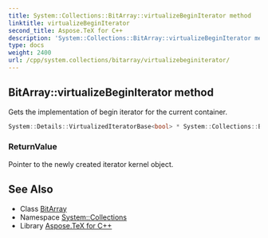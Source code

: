 ```yaml
---
title: System::Collections::BitArray::virtualizeBeginIterator method
linktitle: virtualizeBeginIterator
second_title: Aspose.TeX for C++
description: 'System::Collections::BitArray::virtualizeBeginIterator method. Gets the implementation of begin iterator for the current container in C++.'
type: docs
weight: 2400
url: /cpp/system.collections/bitarray/virtualizebeginiterator/
---
```

## BitArray::virtualizeBeginIterator method


Gets the implementation of begin iterator for the current container.

```cpp
System::Details::VirtualizedIteratorBase<bool> * System::Collections::BitArray::virtualizeBeginIterator() override
```


### ReturnValue

Pointer to the newly created iterator kernel object.

## See Also

* Class [BitArray](../)
* Namespace [System::Collections](../../)
* Library [Aspose.TeX for C++](../../../)
